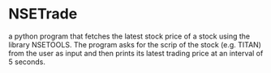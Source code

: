 # NSETrade
a python program that fetches the latest stock price of a stock using the library NSETOOLS. The program asks for the scrip of the stock (e.g. TITAN) from the user as input and then prints its latest trading price at an interval of 5 seconds.
